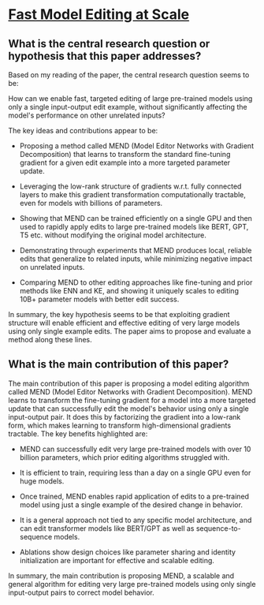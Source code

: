 # [Fast Model Editing at Scale](https://arxiv.org/abs/2110.11309v2)

## What is the central research question or hypothesis that this paper addresses?

 Based on my reading of the paper, the central research question seems to be: 

How can we enable fast, targeted editing of large pre-trained models using only a single input-output edit example, without significantly affecting the model's performance on other unrelated inputs?

The key ideas and contributions appear to be:

- Proposing a method called MEND (Model Editor Networks with Gradient Decomposition) that learns to transform the standard fine-tuning gradient for a given edit example into a more targeted parameter update. 

- Leveraging the low-rank structure of gradients w.r.t. fully connected layers to make this gradient transformation computationally tractable, even for models with billions of parameters.

- Showing that MEND can be trained efficiently on a single GPU and then used to rapidly apply edits to large pre-trained models like BERT, GPT, T5 etc. without modifying the original model architecture.

- Demonstrating through experiments that MEND produces local, reliable edits that generalize to related inputs, while minimizing negative impact on unrelated inputs. 

- Comparing MEND to other editing approaches like fine-tuning and prior methods like ENN and KE, and showing it uniquely scales to editing 10B+ parameter models with better edit success.

In summary, the key hypothesis seems to be that exploiting gradient structure will enable efficient and effective editing of very large models using only single example edits. The paper aims to propose and evaluate a method along these lines.


## What is the main contribution of this paper?

 The main contribution of this paper is proposing a model editing algorithm called MEND (Model Editor Networks with Gradient Decomposition). MEND learns to transform the fine-tuning gradient for a model into a more targeted update that can successfully edit the model's behavior using only a single input-output pair. It does this by factorizing the gradient into a low-rank form, which makes learning to transform high-dimensional gradients tractable. The key benefits highlighted are:

- MEND can successfully edit very large pre-trained models with over 10 billion parameters, which prior editing algorithms struggled with. 

- It is efficient to train, requiring less than a day on a single GPU even for huge models.

- Once trained, MEND enables rapid application of edits to a pre-trained model using just a single example of the desired change in behavior.

- It is a general approach not tied to any specific model architecture, and can edit transformer models like BERT/GPT as well as sequence-to-sequence models.

- Ablations show design choices like parameter sharing and identity initialization are important for effective and scalable editing.

In summary, the main contribution is proposing MEND, a scalable and general algorithm for editing very large pre-trained models using only single input-output pairs to correct model behavior.
